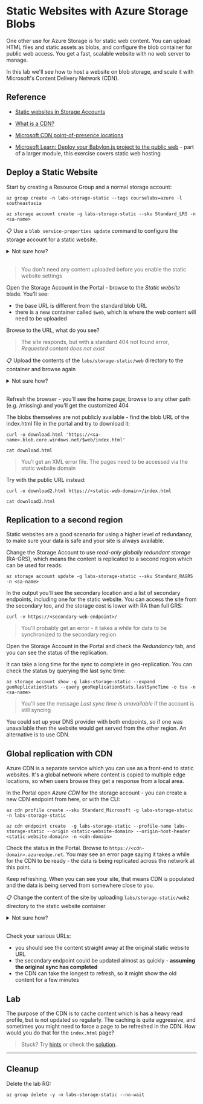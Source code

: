 # Static Websites with Azure Storage Blobs

One other use for Azure Storage is for static web content. You can upload HTML files and static assets as blobs, and configure the blob container for public web access. You get a fast, scalable website with no web server to manage.

In this lab we'll see how to host a website on blob storage, and scale it with Microsoft's Content Delivery Network (CDN).

## Reference

- [Static websites in Storage Accounts](https://learn.microsoft.com/en-us/azure/storage/blobs/storage-blob-static-website)

- [What is a CDN?](https://learn.microsoft.com/en-us/azure/cdn/cdn-overview)

- [Microsoft CDN point-of-presence locations](https://learn.microsoft.com/en-us/azure/cdn/cdn-pop-locations?toc=%2Fazure%2Ffrontdoor%2FTOC.json)

- [Microsoft Learn: Deploy your Babylon.js project to the public web](https://docs.microsoft.com/en-us/learn/modules/create-voice-activated-webxr-app-with-babylonjs/9-exercise-deploy-babylonjs-project-to-public-web?pivots=vr) - part of a larger module, this exercise covers static web hosting


## Deploy a Static Website

Start by creating a Resource Group and a normal storage account:

```
az group create -n labs-storage-static --tags courselabs=azure -l southeastasia

az storage account create -g labs-storage-static --sku Standard_LRS -n <sa-name>
```

📋 Use a `blob service-properties update` command to configure the storage account for a static website.

<details>
  <summary>Not sure how?</summary>

You need to use the `static-website` flag and pass the file names for the main (index) page, and the 404 page:

```
az storage blob service-properties update  --static-website --404-document 404.html --index-document index.html --account-name <sa-name>
```

</details><br/>

> You don't need any content uploaded before you enable the static website settings

Open the Storage Account in the Portal - browse to the _Static website_ blade. You'll see:

- the base URL is different from the standard blob URL
- there is a new container called `$web`, which is where the web content will need to be uploaded

Browse to the URL, what do you see?

> The site responds, but with a standard 404 not found error, _Requested content does not exist_

📋 Upload the contents of the `labs/storage-static/web` directory to the container and browse again

<details>
  <summary>Not sure how?</summary>

You can upload multiple files in the Portal, or use the batch upload in the CLI:

```
az storage blob upload-batch -d '$web' -s labs/storage-static/web --account-name <sa-name>
```

</details><br/>

Refresh the browser - you'll see the home page; browse to any other path (e.g. /missing) and you'll get the customized 404

The blobs themselves are not publicly available - find the blob URL of the index.html file in the portal and try to download it:

```
curl -o download.html 'https://<sa-name>.blob.core.windows.net/$web/index.html'

cat download.html
```

> You'l get an XML error file. The pages need to be accessed via the static website domain

Try with the public URL instead:

```
curl -o download2.html https://<static-web-domain>/index.html

cat download2.html
```

## Replication to a second region

Static websites are a good scenario for using a higher level of redundancy, to make sure your data is safe and your site is always available.

Change the Storage Account to use _read-only globally redundant storage_ (RA-GRS), which means the content is replicated to a second region which can be used for reads:

```
az storage account update -g labs-storage-static --sku Standard_RAGRS -n <sa-name>
```

In the output you'll see the secondary location and a list of secondary endpoints, including one for the static website. You can access the site from the secondary too, and the storage cost is lower with RA than full GRS:

```
curl -v https://<secondary-web-endpoint>/
```

> You'll probably get an error - it takes a while for data to be synchronized to the secondary region

Open the Storage Account in the Portal and check the _Redundancy_ tab, and you can see the status of the replication.

It can take a long time for the sync to complete in geo-replication. You can check the status by querying the last sync time:

```
az storage account show -g labs-storage-static --expand geoReplicationStats --query geoReplicationStats.lastSyncTime -o tsv -n <sa-name>
```

> You'll see the message _Last sync time is unavailable_ if the account is still syncing

You could set up your DNS provider with both endpoints, so if one was unavailable then the website would get served from the other region. An alternative is to use CDN.

## Global replication with CDN

Azure CDN is a separate service which you can use as a front-end to static websites. It's a global network where content is copied to multiple edge locations, so when users browse they get a response from a local area.

In the Portal open _Azure CDN_ for the storage account - you can create a new CDN endpoint from here, or with the CLI:

```
az cdn profile create --sku Standard_Microsoft -g labs-storage-static -n labs-storage-static

az cdn endpoint create  -g labs-storage-static --profile-name labs-storage-static --origin <static-website-domain> --origin-host-header <static-website-domain> -n <cdn-domain>
```

Check the status in the Portal. Browse to `https://<cdn-domain>.azureedge.net`. You may see an error page saying it takes a while for the CDN to be ready - the data is being replicated across the network at this point.

Keep refreshing. When you can see your site, that means CDN is populated and the data is being served from somewhere close to you.

📋 Change the content of the site by uploading `labs/storage-static/web2` directory to the static website container 

<details>
  <summary>Not sure how?</summary>

```
az storage blob upload-batch -d '$web' -s labs/storage-static/web2 --overwrite  --account-name <sa-name>
```

</details><br/>

Check your various URLs:

- you should see the content straight away at the original static website URL
- the secondary endpoint could be updated almost as quickly - **assuming the original sync has completed**
- the CDN can take the longest to refresh, so it might show the old content for a few minutes

## Lab

The purpose of the CDN is to cache content which is has a heavy read profile, but is not updated so regularly. The caching is quite aggressive, and sometimes you might need to force a page to be refreshed in the CDN. How would you do that for the `index.html` page?

> Stuck? Try [hints](hints.md) or check the [solution](solution.md).

___

## Cleanup

Delete the lab RG:

```
az group delete -y -n labs-storage-static --no-wait
```